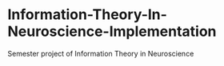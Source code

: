 # Information-Theory-In-Neuroscience-Implementation

Semester project of Information Theory in Neuroscience
